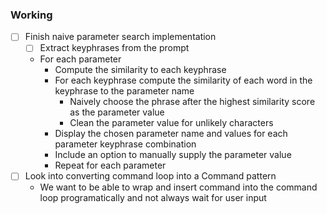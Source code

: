 ### Working

- [ ] Finish naive parameter search implementation
  - [ ] Extract keyphrases from the prompt
  - For each parameter
    - Compute the similarity to each keyphrase
    - For each keyphrase compute the similarity of each word in the keyphrase to the parameter name
      - Naively choose the phrase after the highest similarity score as the parameter value
      - Clean the parameter value for unlikely characters
    - Display the chosen parameter name and values for each parameter keyphrase combination
    - Include an option to manually supply the parameter value
    - Repeat for each parameter
- [ ] Look into converting command loop into a Command pattern
  - We want to be able to wrap and insert command into the command loop programatically and not always wait for user input
